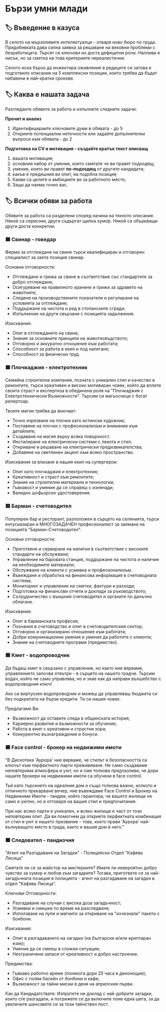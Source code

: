 # Бързи умни млади

## 🏷️ Въведение в казуса

В селото на мързеливите интелектуалци - отваря ново бюро по труда. Придобивката дава силна заявка за решаване на вековни проблеми с безработицата. Търсят се ключови но доста дефицитни роли. Наплива е нисък, но за сметка на това критериите нереалистични. 

Селото иска бързо да инжектира оживление в редиците си затова е подготвило описание на 5 комплексни позиции, които трябва да бъдат набавени в най-кратки срокове. 

## 🏷️ Каква е нашата задача

Разгледаите обявите за работа и изпълнете следните задачи:

**Прочит и анализ**
1. Идентифицираите ключовите думи в обявата - до 5
2. Откриите потенциални неточности или задайте допълнителни въпроси към обявата  - до 2

**Подготовка на CV и мотивация - създайте кратък текст описващ**
1. вашата мотивация;
2. основния набор от умения, които смятате че ви правят подходящ;
3. умения, които ви правят **по-подходящ** от другите кандидати;
4. какъв е предишния ви опит, на подобна позиция;
5. Какви са целите и амбициите ви за работното място;
6. Защо да наема точно вас.
   
## 🏷️ Всички обяви за работа

Обявите за работа са разделени според начина на тяхното описание. Някой са сериозни, други съдъргат щипка хумор. Някой са объркващи други доста конкретни. 

### 🟦 Свинар - говедар

Ферма за отглеждане на свине търси квалифициран и отговорен специалист за заета позиция свинар.

Основни отговорности:
- Отглеждане и грижа за свине в съответствие със стандартите за добро отглеждане;
- Осигуряване на правилното хранене и грижи за здравето на животните;
- Следене на производствените показатели и регулиране на условията за отглеждане;
- Поддържане на чистота и ред в стопанските сгради;
- Изпълнение на други свързани с позицията задължения.

Изисквания:
- Опит в отглеждането на свине;
- Знание за основните принципи на животновъдството;
- Отговорно и аккуратно отношение към работата;
- Способност за работа в екип и под налягане;
- Способност за физически труд.

### 🟪 Плочкаджия - електротехник

Семейна строителна компания, позната с уникален стил и качество в ремонтите, търси креативен и високо мотивиран човек, който да вплете своята страст и експертиза в обединена роля на "Плочкаджия с Електротехнически Възможности". Търсим си магьосници с богат репертоар.

Твоите магии трябва да вкючват:
- Точно изрязване на плочки като истински художник;
- Поставяне на плочки с професионализъм и внимание към детайлите;
- Създаване на магия върху всяка повърхност.
- Инсталиране на електрически системи с лекота и стил;
- Откриване и решаване на електрически предизвикателства;
- Добавяне на светлинен акцент към всяко пространство.

Изисквания за влизане в нашия екип на супергерои:

- Опит като плочкаджия и електротехник;
- Креативност и страст към ремонтите;
- Знание на строителни материали и технологии;
- Гъвкавост и умение да се справяш с изненади;
- Валидно шофьорско удостоверение.


### 🟨 Барман - счетоводител

Популярен бар и ресторант, разположен в сърцето на селянията, търси ентусиазиран и МНОГОЗАДАЧЕН професионалист за заемане на позицията "Барман-Счетоводител".

Основни отговорности:
- Приготвяне и сервиране на напитки в съответствие с високите стандарти на обслужване;
- Управление на баровата станция, поддържане на чистота и наличие на необходимите материали;
- Обслужване на клиенти с усмивка и професионализъм.
- Въвеждане и обработка на финансова информация в счетоводната система;
- Мониторинг и управление на сметки, фактури и разходи;
- Подготовка на финансови отчети и доклади за ръководството;
- Сътрудничество с външния счетоводител и органите по данъчно облагане.

Изисквания:
- Опит в барманската професия;
- Познания в счетоводство и опит в счетоводителския сектор;
- Отговорно и организирано отношение към работата;
- Добри комуникационни умения и умение да работите с клиенти;
- Знание на счетоводните програми (предимство).

### 🟥 Кмет - водопроводчик

Да бъдеш кмет е свързано с управление, но както ние вярваме, управлението започва отвътре - в сърцето на нашето градче. Търсим водач, който не само управлява, но и знае как да направи вълшебство с водопроводния ключ!

Ако си виртуозен водопроводчик и можеш да управляваш бюджета си без подкрепата на бързи кредити. Ти си нашия човек.

Предлагаме Ви:
- Възможност да оставите следа в общинската история;
- Кариерно развитие и възможности за обучение;
- Работа в екип с креативни и страстни хора;
- Конкурентно възнаграждение и бонуси.

### 🟩 Face control - брокер на недвижими имоти

"В Дискотека 'Аурора' ние вярваме, че стилът и безопасността са ключът към перфектното парти преживяване. Не само създаваме неповторима атмосфера и уют, но и сме толкова предпазливи, че дори нашите брокери на недвижими имоти са обучени в face control.

Тъй като търсенето на идеалния дом е също толкова важно, колкото и отличното прекарване вечер, ние въвеждаме Face Control и Брокер на Недвижими Имоти - тандем, който гарантира, че вашето жилище не само е уютно, но и отговаря на вашия стил и предпочитания.

При нас всяко парти е уникален, и всяко жилище е част от този неповторим опит. Да ви помогнем да откриете перфектната комбинация от стил и уют е нашето призвание - това, което прави 'Аурора' най-вълнуващото място в града, както и вашия дом в него."


### 🟧 Следовател - пандизчия

"Агент на Разгадаване на Загадки" - Полицейски Отдел "Кафява Лисица"

Смятате ли се за майстор на мистериите? Имате ли невероятно добро чувство за хумор и любов към загадките? Тогава, пригответе се за най-загадъчната позиция в полицията - агент на разгадаване на загадки в отдел "Кафява Лисица".

Ключови Отговорности:
- Разгадаване на случаи с висока доза загадъчност;
- Усмивки и смешки по време на разследване;
- Използване на лупи и магнити за откриване на "изчезнали" пакети с бонбони.

Изисквания:
- Опит в разгадаването на загадки (на български и/или криптиран език);
- Умение да се смееш в сложни ситуации;
- Неограничени запаси от креативност и добро настроение.

Предимства:
- Гъвкаво работно време (понякога дори 25 часа в денонощие);
- Офис с голям басейн от бонбони и кафе;
- Възможност за тайни мисии в деня на априлския първи.

Как да Кандидатствате:
Изпратете ни доклад с най-добрите загадки, които сте разгадали, и погрижете се да включите поне една шега, за да увеличите шансовете си за този тайнствен пост.
